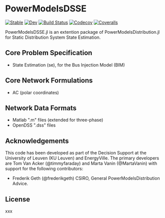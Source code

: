 # PowerModelsDSSE

[![Stable](https://img.shields.io/badge/docs-stable-blue.svg)](https://timmyfaraday.github.io/PowerModelsDSSE.jl/stable)
[![Dev](https://img.shields.io/badge/docs-dev-blue.svg)](https://timmyfaraday.github.io/PowerModelsDSSE.jl/dev)
[![Build Status](https://travis-ci.com/timmyfaraday/PowerModelsDSSE.jl.svg?branch=master)](https://travis-ci.com/timmyfaraday/PowerModelsDSSE.jl)
[![Codecov](https://codecov.io/gh/timmyfaraday/PowerModelsDSSE.jl/branch/master/graph/badge.svg)](https://codecov.io/gh/timmyfaraday/PowerModelsDSSE.jl)
[![Coveralls](https://coveralls.io/repos/github/timmyfaraday/PowerModelsDSSE.jl/badge.svg?branch=master)](https://coveralls.io/github/timmyfaraday/PowerModelsDSSE.jl?branch=master)

PowerModelsDSSE.jl is an extention package of PowerModelsDistribution.jl for
Static Distribution System State Estimation.

## Core Problem Specification

- State Estimation (se), for the Bus Injection Model (BIM)

## Core Network Formulations

- AC (polar coordinates)

## Network Data Formats

- Matlab ".m" files (extended for three-phase)
- OpenDSS ".dss" files

## Acknowledgements

This code has been developed as part of the Decision Support at the University
of Leuven (KU Leuven) and EnergyVille. The primary developers are Tom Van Acker
(@timmyfaraday) and Marta Vanin (@MartaVanin) with support for the following
contributors:

- Frederik Geth (@frederikgeth) CSIRO, General PowerModelsDistribution Advice.

## License

xxx
